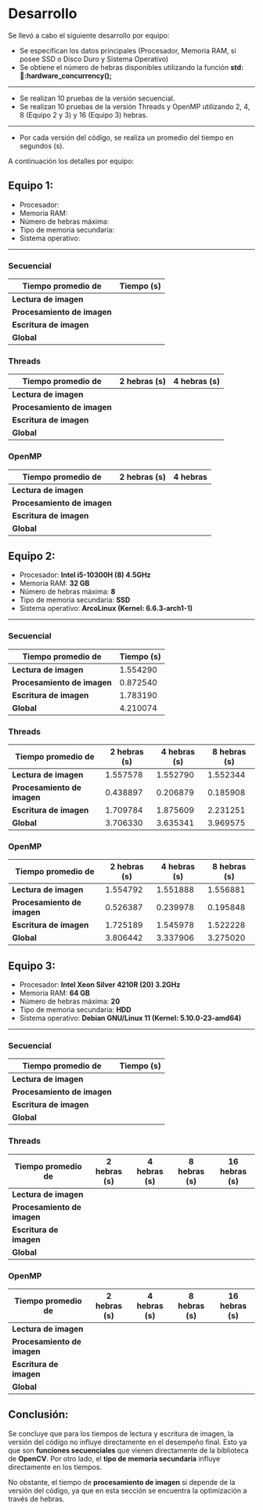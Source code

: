 # Desarrollo

Se llevó a cabo el siguiente desarrollo por equipo:

- Se especifican los datos principales (Procesador, Memoria RAM, si posee SSD o Disco Duro y Sistema Operativo)
- Se obtiene el número de hebras disponibles utilizando la función **std::thread::hardware_concurrency();**

---

- Se realizan 10 pruebas de la versión secuencial.
- Se realizan 10 pruebas de la versión Threads y OpenMP utilizando 2, 4, 8 (Equipo 2 y 3) y 16 (Equipo 3) hebras.

---

- Por cada versión del código, se realiza un promedio del tiempo en segundos (s).

A continuación los detalles por equipo:

## Equipo 1:

- Procesador:
- Memoria RAM:
- Número de hebras máxima:
- Tipo de memoria secundaria:
- Sistema operativo:

---

### Secuencial

| Tiempo promedio de          | Tiempo (s) |
| --------------------------- | ---------- |
| **Lectura de imagen**       |            |
| **Procesamiento de imagen** |            |
| **Escritura de imagen**     |            |
| **Global**                  |            |

### Threads

| Tiempo promedio de          | 2 hebras (s) | 4 hebras (s) |
| --------------------------- | ------------ | ------------ |
| **Lectura de imagen**       |              |              |
| **Procesamiento de imagen** |              |              |
| **Escritura de imagen**     |              |              |
| **Global**                  |              |              |

### OpenMP

| Tiempo promedio de          | 2 hebras (s) | 4 hebras |
| --------------------------- | ------------ | -------- |
| **Lectura de imagen**       |              |          |
| **Procesamiento de imagen** |              |          |
| **Escritura de imagen**     |              |          |
| **Global**                  |              |          |

## Equipo 2:

- Procesador: **Intel i5-10300H (8) 4.5GHz**
- Memoria RAM: **32 GB**
- Número de hebras máxima: **8**
- Tipo de memoria secundaria: **SSD**
- Sistema operativo: **ArcoLinux (Kernel: 6.6.3-arch1-1)**

---

### Secuencial

| Tiempo promedio de          | Tiempo (s) |
| --------------------------- | ---------- |
| **Lectura de imagen**       | 1.554290   |
| **Procesamiento de imagen** | 0.872540   |
| **Escritura de imagen**     | 1.783190   |
| **Global**                  | 4.210074   |

### Threads

| Tiempo promedio de          | 2 hebras (s) | 4 hebras (s) | 8 hebras (s) |
| --------------------------- | ------------ | ------------ | ------------ |
| **Lectura de imagen**       | 1.557578     | 1.552790     | 1.552344     |
| **Procesamiento de imagen** | 0.438897     | 0.206879     | 0.185908     |
| **Escritura de imagen**     | 1.709784     | 1.875609     | 2.231251     |
| **Global**                  | 3.706330     | 3.635341     | 3.969575     |

### OpenMP

| Tiempo promedio de          | 2 hebras (s) | 4 hebras (s) | 8 hebras (s) |
| --------------------------- | ------------ | ------------ | ------------ |
| **Lectura de imagen**       | 1.554792     | 1.551888     | 1.556881     |
| **Procesamiento de imagen** | 0.526387     | 0.239978     | 0.195848     |
| **Escritura de imagen**     | 1.725189     | 1.545978     | 1.522228     |
| **Global**                  | 3.806442     | 3.337906     | 3.275020     |

## Equipo 3:

- Procesador: **Intel Xeon Silver 4210R (20) 3.2GHz**
- Memoria RAM: **64 GB**
- Número de hebras máxima: **20**
- Tipo de memoria secundaria: **HDD**
- Sistema operativo: **Debian GNU/Linux 11 (Kernel: 5.10.0-23-amd64)**

---

### Secuencial

| Tiempo promedio de          | Tiempo (s) |
| --------------------------- | ---------- |
| **Lectura de imagen**       |            |
| **Procesamiento de imagen** |            |
| **Escritura de imagen**     |            |
| **Global**                  |            |

### Threads

| Tiempo promedio de          | 2 hebras (s) | 4 hebras (s) | 8 hebras (s) | 16 hebras (s) |
| --------------------------- | ------------ | ------------ | ------------ | ------------- |
| **Lectura de imagen**       |              |              |              |               |
| **Procesamiento de imagen** |              |              |              |               |
| **Escritura de imagen**     |              |              |              |               |
| **Global**                  |              |              |              |               |

### OpenMP

| Tiempo promedio de          | 2 hebras (s) | 4 hebras (s) | 8 hebras (s) | 16 hebras (s) |
| --------------------------- | ------------ | ------------ | ------------ | ------------- |
| **Lectura de imagen**       |              |              |              |               |
| **Procesamiento de imagen** |              |              |              |               |
| **Escritura de imagen**     |              |              |              |               |
| **Global**                  |              |              |              |               |

## Conclusión:

Se concluye que para los tiempos de lectura y escritura de imagen, la versión del código no influye directamente en el desempeño final. Esto ya que son **funciones secuenciales** que vienen directamente de la biblioteca de **OpenCV**. Por otro lado, el **tipo de memoria secundaria** influye directamente en los tiempos.

No obstante, el tiempo de **procesamiento de imagen** si depende de la versión del código, ya que en esta sección se encuentra la optimización a través de hebras.
